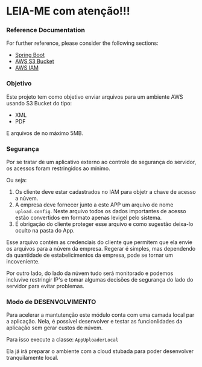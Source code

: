 # LEIA-ME com atenção!!!

### Reference Documentation

For further reference, please consider the following sections:

* [Spring Boot](https://docs.spring.io/spring-boot/3.4.5)
* [AWS S3 Bucket](https://docs.aws.amazon.com/AmazonS3/latest/userguide/Welcome.html)
* [AWS IAM](https://docs.aws.amazon.com/AmazonS3/latest/userguide/security-iam.html)

### Objetivo

Este projeto tem como objetivo enviar arquivos para um ambiente AWS usando S3 Bucket do tipo:

* XML
* PDF

E arquivos de no máximo 5MB.

### Segurança

Por se tratar de um aplicativo externo ao controle de segurança do servidor,
os acessos foram restringidos ao mínimo.

Ou seja:

1) Os cliente deve estar cadastrados no IAM para objetr a chave de acesso a núvem.
2) A empresa deve fornecer junto a este APP um arquivo de nome `upload.config`.
   Neste arquivo todos os dados importantes de acesso estão convertidos em formato apenas
   levigel pelo sistema.
3) É obrigação do cliente proteger esse arquivo e como sugestão deixa-lo oculto na pasta do App.

Esse arquivo contém as credenciais do cliente que permitem que ela envie os arquivos
para a núvem da empresa. Regerar é simples, mas dependendo da quantidade de estabelicimentos
da empresa, pode se tornar um incoveniente.

Por outro lado, do lado da núvem tudo será monitorado e podemos incluvive restringir IP's e
tomar algumas decisões de segurança do lado do servidor para evitar problemas.

### Modo de DESENVOLVIMENTO

Para acelerar a mantutenção este módulo conta com uma camada local par a aplicação.
Nela, é possível desenvolver e testar as funcionlidades da aplicação sem gerar custos de núvem.

Para isso execute a classe:
`
AppUploaderLocal
`

Ela já irá preparar o ambiente com a cloud stubada para poder desenvolver tranquilamente
local.
